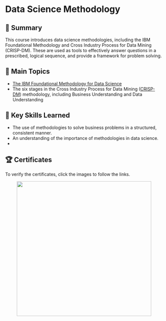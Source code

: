 # Data Science Methodology

## 📄 Summary 
This course introduces data science methodologies, including the IBM Foundational Methodology and Cross Industry Process for Data Mining (CRISP-DM). These are used as tools to effectively answer questions in a prescribed, logical sequence, and provide a framework for problem solving.

## 📑 Main Topics 
- [The IBM Foundational Methodology for Data Science](https://github.com/krit-Okoye/IBM-Data-Science/blob/main/3.Data_Science_Methodology/Foundational%20Methodology.ipynb)
- The six stages in the Cross Industry Process for Data Mining ([CRISP-DM](https://github.com/DanielBarnes18/IBM-Data-Science-Professional-Certificate/blob/main/03.%20Data%20Science%20Methodology/CRISP-DM.ipynb)) methodology, including Business Understanding and Data Understanding

## 🔑 Key Skills Learned 
- The use of methodologies to solve business problems in a structured, consistent manner.
- An understanding of the importance of methodologies in data science.
- 
## 🏆 Certificates 
To verify the certificates, click the images to follow the links.
<p align="middle">
  <a href="https://www.coursera.org/account/accomplishments/certificate/RUJDL6889VCP">
    <img src="https://coursera-certificate-images.s3.amazonaws.com/RUJDL6889VCP" height="430"></a>
 
</p>

